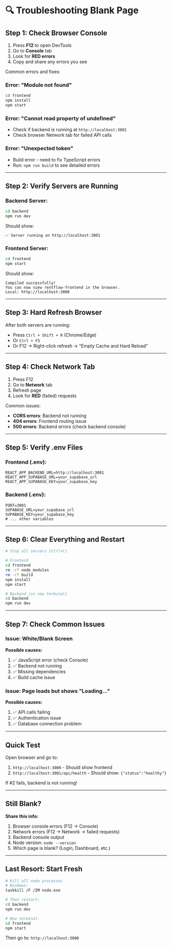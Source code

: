 # 🔍 Troubleshooting Blank Page

## Step 1: Check Browser Console

1. Press **F12** to open DevTools
2. Go to **Console** tab
3. Look for **RED errors**
4. Copy and share any errors you see

Common errors and fixes:

### Error: "Module not found"
```bash
cd frontend
npm install
npm start
```

### Error: "Cannot read property of undefined"
- Check if backend is running at `http://localhost:3001`
- Check browser Network tab for failed API calls

### Error: "Unexpected token"
- Build error - need to fix TypeScript errors
- Run: `npm run build` to see detailed errors

---

## Step 2: Verify Servers are Running

### Backend Server:
```bash
cd backend
npm run dev
```
Should show:
```
✅ Server running on http://localhost:3001
```

### Frontend Server:
```bash
cd frontend
npm start
```
Should show:
```
Compiled successfully!
You can now view rentflow-frontend in the browser.
Local: http://localhost:3000
```

---

## Step 3: Hard Refresh Browser

After both servers are running:
- Press `Ctrl + Shift + R` (Chrome/Edge)
- Or `Ctrl + F5`
- Or F12 → Right-click refresh → "Empty Cache and Hard Reload"

---

## Step 4: Check Network Tab

1. Press F12
2. Go to **Network** tab
3. Refresh page
4. Look for **RED** (failed) requests

Common issues:
- **CORS errors**: Backend not running
- **404 errors**: Frontend routing issue
- **500 errors**: Backend errors (check backend console)

---

## Step 5: Verify .env Files

### Frontend (.env):
```env
REACT_APP_BACKEND_URL=http://localhost:3001
REACT_APP_SUPABASE_URL=your_supabase_url
REACT_APP_SUPABASE_KEY=your_supabase_key
```

### Backend (.env):
```env
PORT=3001
SUPABASE_URL=your_supabase_url
SUPABASE_KEY=your_supabase_key
# ... other variables
```

---

## Step 6: Clear Everything and Restart

```bash
# Stop all servers (Ctrl+C)

# Frontend
cd frontend
rm -rf node_modules
rm -rf build
npm install
npm start

# Backend (in new terminal)
cd backend
npm run dev
```

---

## Step 7: Check Common Issues

### Issue: White/Blank Screen
**Possible causes:**
1. ✅ JavaScript error (check Console)
2. ✅ Backend not running
3. ✅ Missing dependencies
4. ✅ Build cache issue

### Issue: Page loads but shows "Loading..."
**Possible causes:**
1. ✅ API calls failing
2. ✅ Authentication issue
3. ✅ Database connection problem

---

## Quick Test

Open browser and go to:
1. `http://localhost:3000` - Should show frontend
2. `http://localhost:3001/api/health` - Should show: `{"status":"healthy"}`

If #2 fails, backend is not running!

---

## Still Blank?

**Share this info:**
1. Browser console errors (F12 → Console)
2. Network errors (F12 → Network → failed requests)
3. Backend console output
4. Node version: `node --version`
5. Which page is blank? (Login, Dashboard, etc.)

---

## Last Resort: Start Fresh

```bash
# Kill all node processes
# Windows:
taskkill /F /IM node.exe

# Then restart:
cd backend
npm run dev

# New terminal:
cd frontend
npm start
```

Then go to: `http://localhost:3000`
